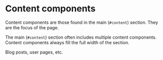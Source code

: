 # Content components
Content components are those found in the main (`#content`) section. They are the focus of the page.

The main (`#content`) section often includes multiple content components. Content components always fill the full width of the section.

Blog posts, user pages, etc.
